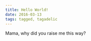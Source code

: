 ```yaml
---
title: Hello World!
date: 2016-03-13
tags: tagged, tagadelic
---
```

Mama, why did you raise me this way?